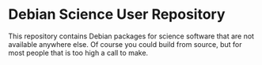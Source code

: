 # Debian Science User Repository

This repository contains Debian packages for science software that are not available anywhere else. Of course you could build from source, but for most people that is too high a call to make.
